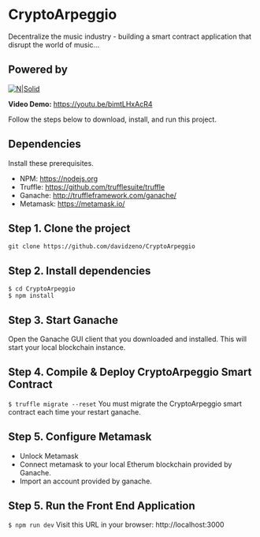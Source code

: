 
# CryptoArpeggio
Decentralize the music industry - building a smart contract application that disrupt the world of music...

## Powered by
[![N|Solid](https://openzeppelin.org/img/openzeppelin-logo.png)](https://openzeppelin.org)

**Video Demo:**
https://youtu.be/bimtLHxAcR4

Follow the steps below to download, install, and run this project.

## Dependencies
Install these prerequisites.
- NPM: https://nodejs.org
- Truffle: https://github.com/trufflesuite/truffle
- Ganache: http://truffleframework.com/ganache/
- Metamask: https://metamask.io/


## Step 1. Clone the project
`git clone https://github.com/davidzeno/CryptoArpeggio`

## Step 2. Install dependencies
```
$ cd CryptoArpeggio
$ npm install
```

## Step 3. Start Ganache
Open the Ganache GUI client that you downloaded and installed. This will start your local blockchain instance.

## Step 4. Compile & Deploy CryptoArpeggio Smart Contract
`$ truffle migrate --reset`
You must migrate the CryptoArpeggio smart contract each time your restart ganache.

## Step 5. Configure Metamask
- Unlock Metamask
- Connect metamask to your local Etherum blockchain provided by Ganache.
- Import an account provided by ganache.

## Step 5. Run the Front End Application
`$ npm run dev`
Visit this URL in your browser: http://localhost:3000



